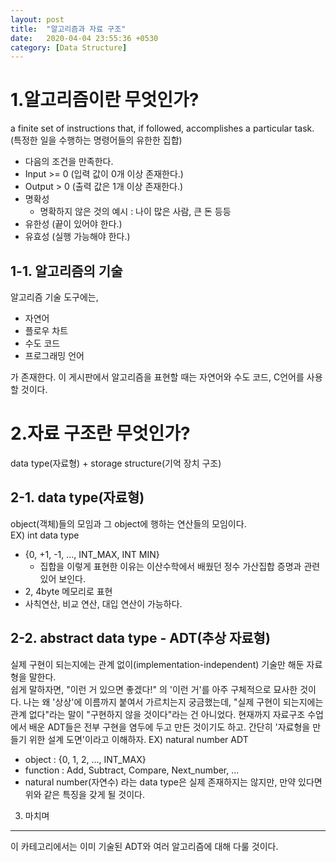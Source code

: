 ```yaml
---
layout: post
title:  "알고리즘과 자료 구조"
date:   2020-04-04 23:55:36 +0530
category: [Data Structure]
---
```


1.알고리즘이란 무엇인가?  
===

 a finite set of instructions that, if followed, accomplishes a particular task. (특정한 일을 수행하는 명령어들의 유한한 집합)  
 - 다음의 조건을 만족한다.
  - Input >= 0 (입력 값이 0개 이상 존재한다.)
  - Output > 0 (출력 값은 1개 이상 존재한다.)
  - 명확성
	- 명확하지 않은 것의 예시 : 나이 많은 사람, 큰 돈 등등
  - 유한성 (끝이 있어야 한다.)
  - 유효성 (실행 가능해야 한다.)

1-1. 알고리즘의 기술
---
 알고리즘 기술 도구에는,
 - 자연어
 - 플로우 차트
 - 수도 코드
 - 프로그래밍 언어
 
 가 존재한다. 이 게시판에서 알고리즘을 표현할 때는 자연어와 수도 코드, C언어를 사용할 것이다.

2.자료 구조란 무엇인가?
===
 data type(자료형) + storage structure(기억 장치 구조)
 
2-1. data type(자료형)
---
 object(객체)들의 모임과 그 object에 행하는 연산들의 모임이다.  
 EX) int data type
  - {0, +1, -1, ..., INT_MAX, INT MIN}
	- 집합을 이렇게 표현한 이유는 이산수학에서 배웠던 정수 가산집합 증명과 관련있어 보인다.
  - 2, 4byte 메모리로 표현
  - 사칙연산, 비교 연산, 대입 연산이 가능하다.

2-2. abstract data type - ADT(추상 자료형)
---
 실제 구현이 되는지에는 관계 없이(implementation-independent) 기술만 해둔 자료형을 말한다.  
 쉽게 말하자면, "이런 거 있으면 좋겠다!" 의 '이런 거'를 아주 구체적으로 묘사한 것이다. 나는 왜 '상상'에 이름까지 붙여서 가르치는지 궁금했는데, "실제 구현이 되는지에는 관계 없다"라는 말이 "구현하지 않을 것이다"라는 건 아니었다. 현재까지 자료구조 수업에서 배운 ADT들은 전부 구현을 염두에 두고 만든 것이기도 하고. 간단히 '자료형을 만들기 위한 설계 도면'이라고 이해하자.
 EX) natural number ADT
  - object : {0, 1, 2, ..., INT_MAX}
  - function : Add, Subtract, Compare, Next_number, ...
  - natural number(자연수) 라는 data type은 실제 존재하지는 않지만, 만약 있다면 위와 같은 특징을 갖게 될 것이다.
  
3. 마치며
---
 이 카테고리에서는 이미 기술된 ADT와 여러 알고리즘에 대해 다룰 것이다.
